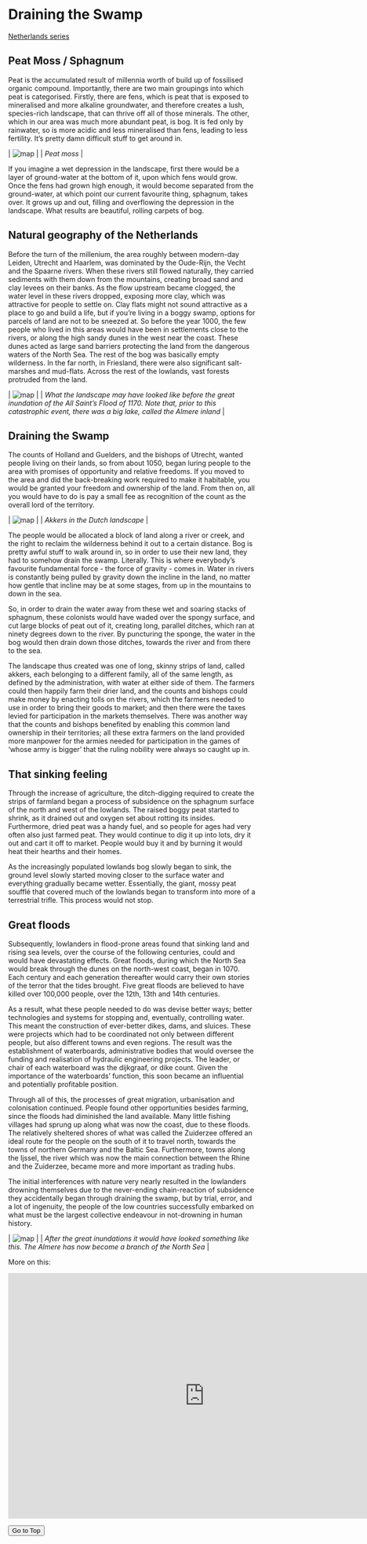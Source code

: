 # Draining the Swamp

[Netherlands series](nl)

## Peat Moss / Sphagnum

Peat is the accumulated result of millennia worth of build up of fossilised organic compound. Importantly, there are two main groupings into which peat is categorised. Firstly, there are fens, which is peat that is exposed to mineralised and more alkaline groundwater, and therefore creates a lush, species-rich landscape, that can thrive off all of those minerals. The other, which in our area was much more abundant peat, is bog. It is fed only by rainwater, so is more acidic and less mineralised than fens, leading to less fertility. It’s pretty damn difficult stuff to get around in.

| ![map](images/peatmoss.jpg) |
| *Peat moss* |

If you imagine a wet depression in the landscape, first there would be a layer of ground-water at the bottom of it, upon which fens would grow. Once the fens had grown high enough, it would become separated from the ground-water, at which point our current favourite thing, sphagnum, takes over. It grows up and out, filling and overflowing the depression in the landscape. What results are beautiful, rolling carpets of bog.

## Natural geography of the Netherlands

Before the turn of the millenium, the area roughly between modern-day Leiden, Utrecht and Haarlem, was dominated by the Oude-Rijn, the Vecht and the Spaarne rivers. When these rivers still flowed naturally, they carried sediments with them down from the mountains, creating broad sand and clay levees on their banks. As the flow upstream became clogged, the water level in these rivers dropped, exposing more clay, which was attractive for people to settle on. Clay flats might not sound attractive as a place to go and build a life, but if you’re living in a boggy swamp, options for parcels of land are not to be sneezed at. So before the year 1000, the few people who lived in this areas would have been in settlements close to the rivers, or along the high sandy dunes in the west near the coast. These dunes acted as large sand barriers protecting the land from the dangerous waters of the North Sea. The rest of the bog was basically empty wilderness. In the far north, in Friesland, there were also significant salt-marshes and mud-flats. Across the rest of the lowlands, vast forests protruded from the land.

| ![map](images/nlgeo.jpg) |
| *What the landscape may have looked like before the great inundation of the All Saint’s Flood of 1170. Note that, prior to this catastrophic event, there was a big lake, called the Almere inland* |

## Draining the Swamp

The counts of Holland and Guelders, and the bishops of Utrecht, wanted people living on their lands, so from about 1050, began luring people to the area with promises of opportunity and relative freedoms. If you moved to the area and did the back-breaking work required to make it habitable, you would be granted your freedom and ownership of the land. From then on, all you would have to do is pay a small fee as recognition of the count as the overall lord of the territory.

| ![map](images/akkers.jpg) |
| *Akkers in the Dutch landscape* |

The people would be allocated a block of land along a river or creek, and the right to reclaim the wilderness behind it out to a certain distance.  Bog is pretty awful stuff to walk around in, so in order to use their new land, they had to somehow drain the swamp. Literally. This is where everybody’s favourite fundamental force - the force of gravity - comes in. Water in rivers is constantly being pulled by gravity down the incline in the land, no matter how gentle that incline may be at some stages, from up in the mountains to down in the sea.

So, in order to drain the water away from these wet and soaring stacks of sphagnum, these colonists would have waded over the spongy surface, and cut large blocks of peat out of it, creating long, parallel ditches, which ran at ninety degrees down to the river. By puncturing the sponge, the water in the bog would then drain down those ditches, towards the river and from there to the sea.

The landscape thus created was one of long, skinny strips of land, called akkers, each belonging to a different family, all of the same length, as defined by the administration, with water at either side of them. The farmers could then happily farm their drier land, and the counts and bishops could make money by enacting tolls on the rivers, which the farmers needed to use in order to bring their goods to market; and then there were the taxes levied for participation in the markets themselves. There was another way that the counts and bishops benefited by enabling this common land ownership in their territories; all these extra farmers on the land provided more manpower for the armies needed for participation in the games of ‘whose army is bigger’ that the ruling nobility were always so caught up in.

## That sinking feeling

Through the increase of agriculture, the ditch-digging required to create the strips of farmland began a process of subsidence on the sphagnum surface of the north and west of the lowlands. The raised boggy peat started to shrink, as it drained out and oxygen set about rotting its insides. Furthermore, dried peat was a handy fuel, and so people for ages had very often also just farmed peat. They would continue to dig it up into lots, dry it out and cart it off to market. People would buy it and by burning it would heat their hearths and their homes.

As the increasingly populated lowlands bog slowly began to sink, the ground level slowly started moving closer to the surface water and everything gradually became wetter. Essentially, the giant, mossy peat soufflé that covered much of the lowlands began to transform into more of a terrestrial trifle. This process would not stop.

## Great floods

Subsequently, lowlanders in flood-prone areas found that sinking land and rising sea levels, over the course of the following centuries, could and would have devastating effects. Great floods, during which the North Sea would break through the dunes on the north-west coast, began in 1070. Each century and each generation thereafter would carry their own stories of the terror that the tides brought.  Five great floods are believed to have killed over 100,000 people, over the 12th, 13th and 14th centuries.

As a result, what these people needed to do was devise better ways; better technologies and systems for stopping and, eventually, controlling water. This meant the construction of ever-better dikes, dams, and sluices. These were projects which had to be coordinated not only between different people, but also different towns and even regions. The result was the establishment of waterboards, administrative bodies that would oversee the funding and realisation of hydraulic engineering projects. The leader, or chair of each waterboard was the dijkgraaf, or dike count. Given the importance of the waterboards’ function, this soon became an influential and potentially profitable position.

Through all of this, the processes of great migration, urbanisation and colonisation continued. People found other opportunities besides farming, since the floods had diminished the land available. Many little fishing villages had sprung up along what was now the coast, due to these floods. The relatively sheltered shores of what was called the Zuiderzee offered an ideal route for the people on the south of it to travel north, towards the towns of northern Germany and the Baltic Sea. Furthermore, towns along the Ijssel, the river which was now the main connection between the Rhine and the Zuiderzee, became more and more important as trading hubs.

The initial interferences with nature very nearly resulted in the lowlanders drowning themselves due to the never-ending chain-reaction of subsidence they accidentally began through draining the swamp, but by trial, error, and a lot of ingenuity, the people of the low countries successfully embarked on what must be the largest collective endeavour in not-drowning in human history.

| ![map](images/fllods.jpg) |
| *After the great inundations it would have looked something like this. The Almere has now become a branch of the North Sea* |

More on this:

<iframe width="800" height="500" src="https://www.youtube.com/embed/jU4RlNbqDsc?si=ShpMALfqeWGIQM31" title="YouTube video player" frameborder="0" allow="accelerometer; autoplay; clipboard-write; encrypted-media; gyroscope; picture-in-picture; web-share" referrerpolicy="strict-origin-when-cross-origin" allowfullscreen></iframe>

<button onclick="window.scrollTo(0, 0);">Go to Top</button>
